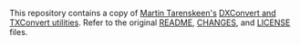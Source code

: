 This repository contains a copy of
[Martin Tarenskeen's](mailto:m.tarenskeen@kpnmail.nl)
[DXConvert and TXConvert utilities](http://dxconvert.martintarenskeen.nl).
Refer to the original [README](README.txt), [CHANGES](CHANGES.txt), and
[LICENSE](LICENSE.txt) files.
